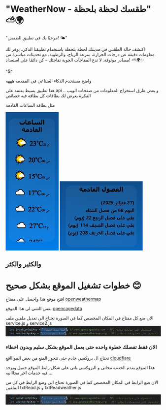 # "WeatherNow - طقسك لحظة بلحظة" ⛅🌍

"مرحبًا بك في تطبيق الطقس! 🌤️"

اكتشف حالة الطقس في مدينتك لحظة بلحظة باستخدام تطبيقنا الذكي. يوفر لك معلومات دقيقة عن درجات الحرارة، سرعة الرياح، والرطوبة، مع تحديثات مباشرة من مصادر موثوقة. لا تدع المفاجآت الجوية تفاجئك – كن دائمًا على استعداد! ⛅🌍✨    

^$^  

واضح مستخدم الذكاء الصناعي في المقدمه هههه

هذا تطبيق بسيط يعتمد على api  و بعض طرق استخراج المعلومات من صفحات الويب ..
الفكرة يعرض لك بطاقات كل بطاقة فيه خصائص 

مثل بطاقة الساعات القادمة 


![](image/بطاقة1.JPG)
![](image/بطاقة2.JPG)

## والكثير والكثر   


# خطوات تشغيل الموقع بشكل صحيح 😊


افتح موقع هذا واحصل على مفتاح [openweathermap](https://openweathermap.org/api)

نفس الشي لى هذا الموقع [opencagedata](https://opencagedata.com/)


الان ضع كل مفتاح في المكان المخصص كما في الصورة تحتاج الى تعديل ملفين ملف service.js و service2.js
![](image/هنا_ضع_المفتاح.JPG)


 ### الان فقط تفصلك خطوة واحده حتى يعمل الموقع بشكل سليم وبدون اخطاء 

 تحتاج ال بروكسي خادم حتى تتجوز المنع من بعض المواااقع [cloudflare](https://dash.cloudflare.com/)

 هذا الموقع يقدم الخدمه مجاني و البروكسي ياتي على شكل رابط الموقع جميل ويوجد فيه خدمات اخر مجااانيه....
 

 الان ضع الرابط في المكان المخصص كما في الصورة تحتاج الى وضع الرابط في كل من الملفين txtRead.js و txtReadweather.js  

![](image/هنا_ضع_المفتاح.JPG)

 

